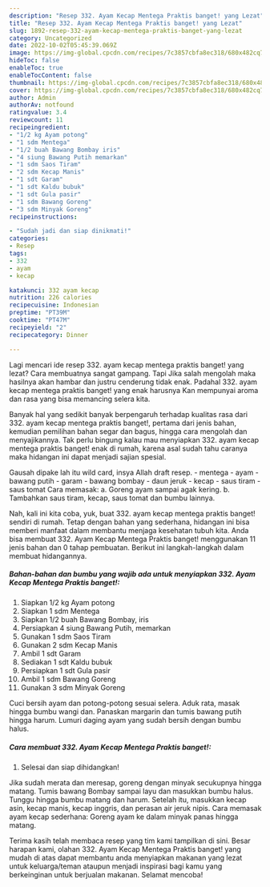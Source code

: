 ```yaml
---
description: "Resep 332. Ayam Kecap Mentega Praktis banget! yang Lezat"
title: "Resep 332. Ayam Kecap Mentega Praktis banget! yang Lezat"
slug: 1892-resep-332-ayam-kecap-mentega-praktis-banget-yang-lezat
category: Uncategorized
date: 2022-10-02T05:45:39.069Z
image: https://img-global.cpcdn.com/recipes/7c3857cbfa8ec318/680x482cq70/332-ayam-kecap-mentega-praktis-banget-foto-resep-utama.jpg
hideToc: false
enableToc: true
enableTocContent: false
thumbnail: https://img-global.cpcdn.com/recipes/7c3857cbfa8ec318/680x482cq70/332-ayam-kecap-mentega-praktis-banget-foto-resep-utama.jpg
cover: https://img-global.cpcdn.com/recipes/7c3857cbfa8ec318/680x482cq70/332-ayam-kecap-mentega-praktis-banget-foto-resep-utama.jpg
author: Admin
authorAv: notfound
ratingvalue: 3.4
reviewcount: 11
recipeingredient:
- "1/2 kg Ayam potong"
- "1 sdm Mentega"
- "1/2 buah Bawang Bombay iris"
- "4 siung Bawang Putih memarkan"
- "1 sdm Saos Tiram"
- "2 sdm Kecap Manis"
- "1 sdt Garam"
- "1 sdt Kaldu bubuk"
- "1 sdt Gula pasir"
- "1 sdm Bawang Goreng"
- "3 sdm Minyak Goreng"
recipeinstructions:

- "Sudah jadi dan siap dinikmati!"
categories:
- Resep
tags:
- 332
- ayam
- kecap

katakunci: 332 ayam kecap 
nutrition: 226 calories
recipecuisine: Indonesian
preptime: "PT39M"
cooktime: "PT47M"
recipeyield: "2"
recipecategory: Dinner

---
```



Lagi mencari ide resep 332. ayam kecap mentega praktis banget! yang lezat? Cara membuatnya sangat gampang. Tapi Jika salah mengolah maka hasilnya akan hambar dan justru cenderung tidak enak. Padahal 332. ayam kecap mentega praktis banget! yang enak harusnya Kan mempunyai aroma dan rasa yang bisa memancing selera kita.


Banyak hal yang sedikit banyak berpengaruh terhadap kualitas rasa dari 332. ayam kecap mentega praktis banget!, pertama dari jenis bahan, kemudian pemilihan bahan segar dan bagus, hingga cara mengolah dan menyajikannya. Tak perlu bingung kalau mau menyiapkan 332. ayam kecap mentega praktis banget! enak di rumah, karena asal sudah tahu caranya maka hidangan ini dapat menjadi sajian spesial.

Gausah dipake lah itu wild card, insya Allah draft resep. - mentega - ayam - bawang putih - garam - bawang bombay - daun jeruk - kecap - saus tiram - saus tomat Cara memasak: a. Goreng ayam sampai agak kering. b. Tambahkan saus tiram, kecap, saus tomat dan bumbu lainnya.


Nah, kali ini kita coba, yuk, buat 332. ayam kecap mentega praktis banget! sendiri di rumah. Tetap dengan bahan yang sederhana, hidangan ini bisa memberi manfaat dalam membantu menjaga kesehatan tubuh kita. Anda bisa membuat 332. Ayam Kecap Mentega Praktis banget! menggunakan 11 jenis bahan dan 0 tahap pembuatan. Berikut ini langkah-langkah dalam membuat hidangannya.

<!--inarticleads1-->

##### Bahan-bahan dan bumbu yang wajib ada untuk menyiapkan 332. Ayam Kecap Mentega Praktis banget!:

1. Siapkan 1/2 kg Ayam potong
1. Siapkan 1 sdm Mentega
1. Siapkan 1/2 buah Bawang Bombay, iris
1. Persiapkan 4 siung Bawang Putih, memarkan
1. Gunakan 1 sdm Saos Tiram
1. Gunakan 2 sdm Kecap Manis
1. Ambil 1 sdt Garam
1. Sediakan 1 sdt Kaldu bubuk
1. Persiapkan 1 sdt Gula pasir
1. Ambil 1 sdm Bawang Goreng
1. Gunakan 3 sdm Minyak Goreng


Cuci bersih ayam dan potong-potong sesuai selera. Aduk rata, masak hingga bumbu wangi dan. Panaskan margarin dan tumis bawang putih hingga harum. Lumuri daging ayam yang sudah bersih dengan bumbu halus. 

<!--inarticleads2-->

##### Cara membuat 332. Ayam Kecap Mentega Praktis banget!:


1. Selesai dan siap dihidangkan!

Jika sudah merata dan meresap, goreng dengan minyak secukupnya hingga matang. Tumis bawang Bombay sampai layu dan masukkan bumbu halus. Tunggu hingga bumbu matang dan harum. Setelah itu, masukkan kecap asin, kecap manis, kecap inggris, dan perasan air jeruk nipis. Cara memasak ayam kecap sederhana: Goreng ayam ke dalam minyak panas hingga matang. 

Terima kasih telah membaca resep yang tim kami tampilkan di sini. Besar harapan kami, olahan 332. Ayam Kecap Mentega Praktis banget! yang mudah di atas dapat membantu anda menyiapkan makanan yang lezat untuk keluarga/teman ataupun menjadi inspirasi bagi kamu yang berkeinginan untuk berjualan makanan. Selamat mencoba!
